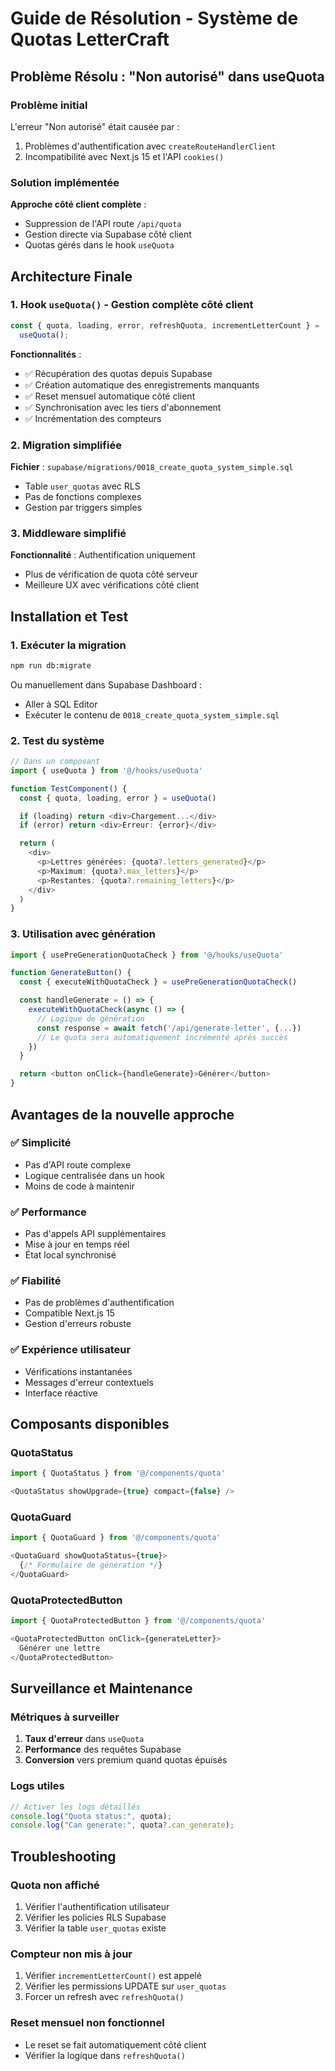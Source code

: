 # Guide de Résolution - Système de Quotas LetterCraft

## Problème Résolu : "Non autorisé" dans useQuota

### Problème initial

L'erreur "Non autorisé" était causée par :

1. Problèmes d'authentification avec `createRouteHandlerClient`
2. Incompatibilité avec Next.js 15 et l'API `cookies()`

### Solution implémentée

**Approche côté client complète** :

- Suppression de l'API route `/api/quota`
- Gestion directe via Supabase côté client
- Quotas gérés dans le hook `useQuota`

## Architecture Finale

### 1. Hook `useQuota()` - Gestion complète côté client

```typescript
const { quota, loading, error, refreshQuota, incrementLetterCount } =
  useQuota();
```

**Fonctionnalités** :

- ✅ Récupération des quotas depuis Supabase
- ✅ Création automatique des enregistrements manquants
- ✅ Reset mensuel automatique côté client
- ✅ Synchronisation avec les tiers d'abonnement
- ✅ Incrémentation des compteurs

### 2. Migration simplifiée

**Fichier** : `supabase/migrations/0018_create_quota_system_simple.sql`

- Table `user_quotas` avec RLS
- Pas de fonctions complexes
- Gestion par triggers simples

### 3. Middleware simplifié

**Fonctionnalité** : Authentification uniquement

- Plus de vérification de quota côté serveur
- Meilleure UX avec vérifications côté client

## Installation et Test

### 1. Exécuter la migration

```bash
npm run db:migrate
```

Ou manuellement dans Supabase Dashboard :

- Aller à SQL Editor
- Exécuter le contenu de `0018_create_quota_system_simple.sql`

### 2. Test du système

```typescript
// Dans un composant
import { useQuota } from '@/hooks/useQuota'

function TestComponent() {
  const { quota, loading, error } = useQuota()

  if (loading) return <div>Chargement...</div>
  if (error) return <div>Erreur: {error}</div>

  return (
    <div>
      <p>Lettres générées: {quota?.letters_generated}</p>
      <p>Maximum: {quota?.max_letters}</p>
      <p>Restantes: {quota?.remaining_letters}</p>
    </div>
  )
}
```

### 3. Utilisation avec génération

```typescript
import { usePreGenerationQuotaCheck } from '@/hooks/useQuota'

function GenerateButton() {
  const { executeWithQuotaCheck } = usePreGenerationQuotaCheck()

  const handleGenerate = () => {
    executeWithQuotaCheck(async () => {
      // Logique de génération
      const response = await fetch('/api/generate-letter', {...})
      // Le quota sera automatiquement incrémenté après succès
    })
  }

  return <button onClick={handleGenerate}>Générer</button>
}
```

## Avantages de la nouvelle approche

### ✅ Simplicité

- Pas d'API route complexe
- Logique centralisée dans un hook
- Moins de code à maintenir

### ✅ Performance

- Pas d'appels API supplémentaires
- Mise à jour en temps réel
- État local synchronisé

### ✅ Fiabilité

- Pas de problèmes d'authentification
- Compatible Next.js 15
- Gestion d'erreurs robuste

### ✅ Expérience utilisateur

- Vérifications instantanées
- Messages d'erreur contextuels
- Interface réactive

## Composants disponibles

### QuotaStatus

```typescript
import { QuotaStatus } from '@/components/quota'

<QuotaStatus showUpgrade={true} compact={false} />
```

### QuotaGuard

```typescript
import { QuotaGuard } from '@/components/quota'

<QuotaGuard showQuotaStatus={true}>
  {/* Formulaire de génération */}
</QuotaGuard>
```

### QuotaProtectedButton

```typescript
import { QuotaProtectedButton } from '@/components/quota'

<QuotaProtectedButton onClick={generateLetter}>
  Générer une lettre
</QuotaProtectedButton>
```

## Surveillance et Maintenance

### Métriques à surveiller

1. **Taux d'erreur** dans `useQuota`
2. **Performance** des requêtes Supabase
3. **Conversion** vers premium quand quotas épuisés

### Logs utiles

```typescript
// Activer les logs détaillés
console.log("Quota status:", quota);
console.log("Can generate:", quota?.can_generate);
```

## Troubleshooting

### Quota non affiché

1. Vérifier l'authentification utilisateur
2. Vérifier les policies RLS Supabase
3. Vérifier la table `user_quotas` existe

### Compteur non mis à jour

1. Vérifier `incrementLetterCount()` est appelé
2. Vérifier les permissions UPDATE sur `user_quotas`
3. Forcer un refresh avec `refreshQuota()`

### Reset mensuel non fonctionnel

- Le reset se fait automatiquement côté client
- Vérifier la logique dans `refreshQuota()`
